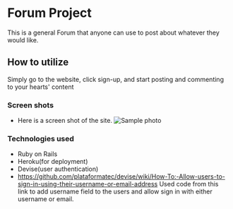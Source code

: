 # Forum Project

This is a general Forum that anyone can use to post about whatever they would like.

## How to utilize

Simply go to the website, click sign-up, and start posting and commenting to your hearts' content

### Screen shots

* Here is a screen shot of the site.
 ![Sample photo](https://imgur.com/xuwc7Mt) <!-- Photo didn't work for me.  Should have it be a file in project instead of link-->

### Technologies used

* Ruby on Rails
* Heroku(for deployment)
* Devise(user authentication)
* https://github.com/plataformatec/devise/wiki/How-To:-Allow-users-to-sign-in-using-their-username-or-email-address Used code from this link to add username field to the users and allow sign in with either username or email.

<!-- Good read me over all.  Add an installation section as well where you walk users through how to clone down, run seeds, and start up project locally.   -->
<!-- Also include planning section/at least go over your models/ERD -->
